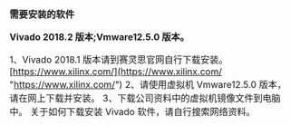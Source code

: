 ### 需要安装的软件

**<span style="font-size:16px;">Vivado 2018.2 版本;Vmware12.5.0 版本。</span>**

<span style="font-size:16px;">

1、Vivado 2018.1 版本请到赛灵思官网自行下载安装。
[https://www.xilinx.com/](https://www.xilinx.com/ "https://www.xilinx.com/")
2、请使用虚拟机 Vmware12.5.0 版本，请在网上下载并安装。
3、下载公司资料中的虚拟机镜像文件到电脑中。
关于如何下载安装 Vivado 软件，请自行搜索网络资料。

</span>

